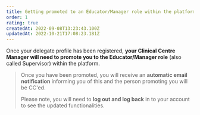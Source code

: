 ```yaml
---
title: Getting promoted to an Educator/Manager role within the platform
order: 1
rating: true
createdAt: 2022-09-08T13:23:43.100Z
updatedAt: 2022-10-21T17:08:23.181Z
---
```

Once your delegate profile has been registered, **your Clinical Centre Manager will need to promote you to the Educator/Manager role** (also called Supervisor) within the platform. 

> Once you have been promoted, you will receive an **automatic email notification** informing you of this and the person promoting you will be CC'ed. 
>
> Please note, you will need to **log out and log back** in to your account to see the updated functionalities.